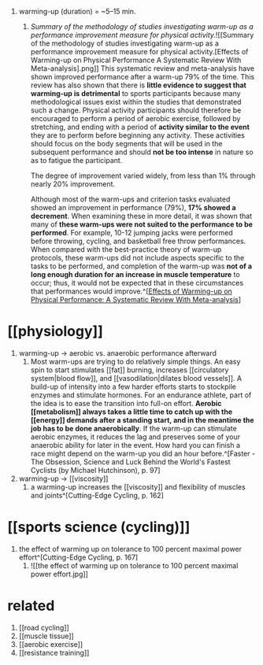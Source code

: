 
1. warming-up (duration) = ~5–15 min.
	1. *Summary of the methodology of studies investigating warm-up as a performance improvement measure for physical activity.*![[Summary of the methodology of studies investigating warm-up as a performance improvement measure for physical activity.[Effects of Warming-up on Physical Performance A Systematic Review With Meta-analysis].png]]
	   This systematic review and meta-analysis have shown improved performance after a warm-up 79% of the time. This review has also shown that there is **little evidence to suggest that warming-up is detrimental** to sports participants because many methodological issues exist within the studies that demonstrated such a change. Physical activity participants should therefore be encouraged to perform a period of aerobic exercise, followed by stretching, and ending with a period of **activity similar to the event** they are to perform before beginning any activity. These activities should focus on the body segments that will be used in the subsequent performance and should **not be too intense** in nature so as to fatigue the participant.
	   
	   The degree of improvement varied widely, from less than 1% through nearly 20% improvement.
	   
	   Although most of the warm-ups and criterion tasks evaluated showed an improvement in performance (79%), **17% showed a decrement**. When examining these in more detail, it was shown that many of **these warm-ups were not suited to the performance to be performed**. For example, 10-12 jumping jacks were performed before throwing, cycling, and basketball free throw performances. When compared with the best-practice theory of warm-up protocols, these warm-ups did not include aspects specific to the tasks to be performed, and completion of the warm-up was **not of a long enough duration for an increase in muscle temperature** to occur; thus, it would not be expected that in these circumstances that performances would improve.^[[Effects of Warming-up on Physical Performance: A Systematic Review With Meta-analysis](https://journals.lww.com/nsca-jscr/fulltext/2010/01000/effects_of_warming_up_on_physical_performance__a.21.aspx)]
# [[physiology]]
1. warming-up → aerobic vs. anaerobic performance afterward
	1. Most warm-ups are trying to do relatively simple things. An easy spin to start stimulates [[fat]] burning, increases [[circulatory system|blood flow]], and [[vasodilation|dilates blood vessels]]. A build-up of intensity into a few harder efforts starts to stockpile enzymes and stimulate hormones. For an endurance athlete, part of the idea is to ease the transition into full-on effort. **Aerobic [[metabolism]] always takes a little time to catch up with the [[energy]] demands after a standing start, and in the meantime the job has to be done anaerobically**. If the warm-up can stimulate aerobic enzymes, it reduces the lag and preserves some of your anaerobic ability for later in the event. How hard you can finish a race might depend on the warm-up you did an hour before.^[Faster - The Obsession, Science and Luck Behind the World's Fastest Cyclists (by Michael Hutchinson), p. 97]
2. warming-up → [[viscosity]]
	1. a warming-up increases the [[viscosity]] and flexibility of muscles and joints^[Cutting-Edge Cycling, p. 162]

# [[sports science (cycling)]]
1. the effect of warming up on tolerance to 100 percent maximal power effort^[Cutting-Edge Cycling, p. 167]
	1. ![[the effect of warming up on tolerance to 100 percent maximal power effort.jpg]]

# related
1. [[road cycling]]
2. [[muscle tissue]]
3. [[aerobic exercise]]
4. [[resistance training]]
